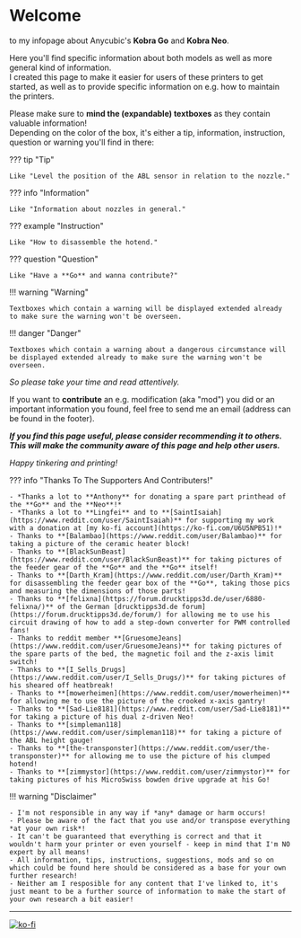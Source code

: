 <link rel=”manifest” href=”docs/manifest.webmanifest”>

# Welcome  
to my infopage about Anycubic's **Kobra Go** and **Kobra Neo**.   
  
Here you'll find specific information about both models as well as more general kind of information.  
I created this page to make it easier for users of these printers to get started, as well as to provide specific information on e.g. how to maintain the printers.  
  
Please make sure to **mind the (expandable) textboxes** as they contain valuable information!  
Depending on the color of the box, it's either a tip, information, instruction, question or warning you'll find in there:    

??? tip "Tip"  

    Like "Level the position of the ABL sensor in relation to the nozzle."

??? info "Information" 

    Like "Information about nozzles in general." 

??? example "Instruction"

    Like "How to disassemble the hotend."

??? question "Question"

    Like "Have a **Go** and wanna contribute?"

!!! warning "Warning"

    Textboxes which contain a warning will be displayed extended already to make sure the warning won't be overseen.
    
!!! danger "Danger"

    Textboxes which contain a warning about a dangerous circumstance will be displayed extended already to make sure the warning won't be overseen.
 
*So please take your time and read attentively.*    
  
If you want to **contribute** an e.g. modification (aka "mod") you did or an important information you found, feel free to send me an email (address can be found in the footer). 
  
***If you find this page useful, please consider recommending it to others. This will make the community aware of this page and help other users.***    
  
*Happy tinkering and printing!*   
  
??? info "Thanks To The Supporters And Contributers!"

    - *Thanks a lot to **Anthony** for donating a spare part printhead of the **Go** and the **Neo**!*  
    - *Thanks a lot to **Lingfei** and to **[SaintIsaiah](https://www.reddit.com/user/SaintIsaiah)** for supporting my work with a donation at [my ko-fi account](https://ko-fi.com/U6U5NPB51)!*
    - Thanks to **[Balambao](https://www.reddit.com/user/Balambao)** for taking a picture of the ceramic heater block!  
    - Thanks to **[BlackSunBeast](https://www.reddit.com/user/BlackSunBeast)** for taking pictures of the feeder gear of the **Go** and the **Go** itself!  
    - Thanks to **[Darth_Kram](https://www.reddit.com/user/Darth_Kram)** for disassembling the feeder gear box of the **Go**, taking those pics and measuring the dimensions of those parts!  
    - Thanks to **[felixna](https://forum.drucktipps3d.de/user/6880-felixna/)** of the German [drucktipps3d.de forum](https://forum.drucktipps3d.de/forum/) for allowing me to use his circuit drawing of how to add a step-down converter for PWM controlled fans!  
    - Thanks to reddit member **[GruesomeJeans](https://www.reddit.com/user/GruesomeJeans)** for taking pictures of the spare parts of the bed, the magnetic foil and the z-axis limit switch!  
    - Thanks to **[I_Sells_Drugs](https://www.reddit.com/user/I_Sells_Drugs/)** for taking pictures of his sheared off heatbreak!
    - Thanks to **[mowerheimen](https://www.reddit.com/user/mowerheimen)** for allowing me to use the picture of the crooked x-axis gantry!
    - Thanks to **[Sad-Lie8181](https://www.reddit.com/user/Sad-Lie8181)** for taking a picture of his dual z-driven Neo!  
    - Thanks to **[simpleman118](https://www.reddit.com/user/simpleman118)** for taking a picture of the ABL height gauge!  
    - Thanks to **[the-transponster](https://www.reddit.com/user/the-transponster)** for allowing me to use the picture of his clumped hotend!
    - Thanks to **[zimmystor](https://www.reddit.com/user/zimmystor)** for taking pictures of his MicroSwiss bowden drive upgrade at his Go!
    
    
!!! warning "Disclaimer"

    - I'm not responsible in any way if *any* damage or harm occurs! 
    - Please be aware of the fact that you use and/or transpose everything *at your own risk*! 
    - It can't be guaranteed that everything is correct and that it wouldn't harm your printer or even yourself - keep in mind that I'm NO expert by all means!  
    - All information, tips, instructions, suggestions, mods and so on which could be found here should be considered as a base for your own further research! 
    - Neither am I resposible for any content that I've linked to, it's just meant to be a further source of information to make the start of your own research a bit easier! 

---
[![ko-fi](https://ko-fi.com/img/githubbutton_sm.svg)](https://ko-fi.com/U6U5NPB51)  

<script type='text/javascript' src='https://storage.ko-fi.com/cdn/widget/Widget_2.js'></script><script type='text/javascript'>kofiwidget2.init('Support my work', '#e08d28', 'U6U5NPB51');kofiwidget2.draw();</script> 
